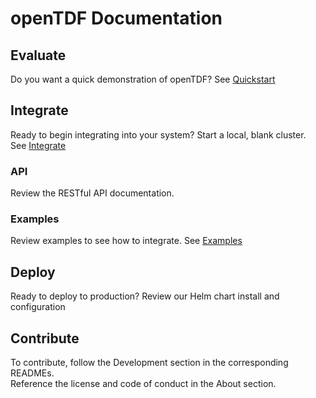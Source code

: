 # openTDF Documentation

## Evaluate

Do you want a quick demonstration of openTDF? See [Quickstart](quickstart)

## Integrate

Ready to begin integrating into your system?  Start a local, blank cluster.   
See [Integrate](integrate)


### API

Review the RESTful API documentation.

### Examples

Review examples to see how to integrate. See [Examples](examples)

## Deploy

Ready to deploy to production? Review our Helm chart install and configuration

## Contribute

To contribute, follow the Development section in the corresponding READMEs.   
Reference the license and code of conduct in the About section.
